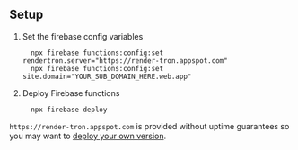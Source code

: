 ## Setup

1.  Set the firebase config variables
    ```console
      npx firebase functions:config:set rendertron.server="https://render-tron.appspot.com"
      npx firebase functions:config:set site.domain="YOUR_SUB_DOMAIN_HERE.web.app"
    ```
1.  Deploy Firebase functions
    ```console
      npx firebase deploy
    ```

`https://render-tron.appspot.com` is provided without uptime guarantees so you may want to [deploy your own version](https://github.com/GoogleChrome/rendertron).
